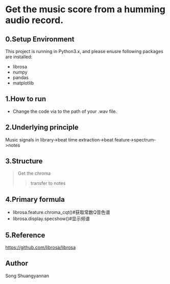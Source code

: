 Get the music score from a humming audio record.
===
0.Setup Environment
---
This project is running in Python3.x, and please enusre following packages are installed:
* librosa
* numpy
* pandas
* matplotlib

1.How to run
---
* Change the code via to the path of your .wav file.

2.Underlying principle
---
Music signals in library->beat time extraction->beat feature->spectrum->notes

3.Structure
---
>Get the chroma
>>transfer to notes

4.Primary formula
---
* librosa.feature.chroma_cqt()#获取常数Q音色谱
* librosa.display.specshow()#显示频谱

5.Reference
---
https://github.com/librosa/librosa

Author
---
Song Shuangyannan
